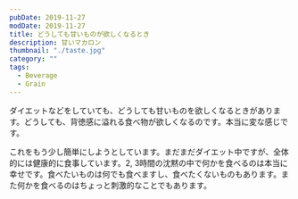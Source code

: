 ```yaml
---
pubDate: 2019-11-27
modDate: 2019-11-27
title: どうしても甘いものが欲しくなるとき
description: 甘いマカロン
thumbnail: "./taste.jpg"
category: ""
tags:
  - Beverage
  - Grain
---
```


ダイエットなどをしていても、どうしても甘いものを欲しくなるときがあります。どうしても、背徳感に溢れる食べ物が欲しくなるのです。本当に変な感じです。

これをもう少し簡単にしようとしています。まだまだダイエット中ですが、全体的には健康的に食事しています。2, 3時間の沈黙の中で何かを食べるのは本当に幸せです。食べたいものは何でも食べますし、食べたくないものもあります。また何かを食べるのはちょっと刺激的なことでもあります。
